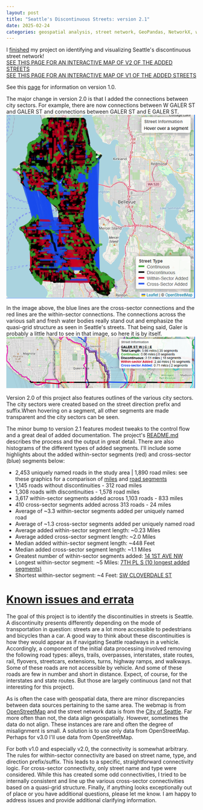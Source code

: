 ```yaml
---
layout: post
title: "Seattle's Discontinuous Streets: version 2.1"
date: 2025-02-24
categories: geospatial analysis, street network, GeoPandas, NetworkX, webmap
---
```


I [finished](https://github.com/mike-babb/seattle_streets) my project on identifying and visualizing Seattle's discontinuous street network!  
[SEE THIS PAGE FOR AN INTERACTIVE MAP OF V2 OF THE ADDED STREETS](/media/discontinuous_streets_v2.html)  
[SEE THIS PAGE FOR AN INTERACTIVE MAP OF V1 OF THE ADDED STREETS](/media/discontinuous_streets.html)  

See this [page](https://mike-babb.github.io/blog/2025/01/01/seattles-discontinuous-streets) for information on version 1.0.

The major change in version 2.0 is that I added the connections between city sectors. For example, there are now connections between W GALER ST and GALER ST and connections between GALER ST and E GALER ST.  
<img src="https://raw.githubusercontent.com/mike-babb/seattle_streets/main/graphics/ex_12_overall_v2.png" alt="overall" width="500" height="486"/>  

In the image above, the blue lines are the cross-sector connections and the red lines are the within-sector connections. The connections across the various salt and fresh water bodies really stand out and emphasize the quasi-grid structure as seen in Seattle's streets. That being said, Galer is probably a little hard to see in that image, so here it is by itself.  
<img src="https://raw.githubusercontent.com/mike-babb/seattle_streets/main/graphics/ex_11_galer_v2.png" alt="overall" width="500" height="136"/>  

Version 2.0 of this project also features outlines of the various city sectors. The city sectors were created based on the street direction prefix and suffix.When hovering on a segment, all other segments are made transparent and the city sectors can be seen.

The minor bump to version 2.1 features modest tweaks to the control flow and a great deal of added documentation. The project's [README.md](https://github.com/mike-babb/seattle_streets/blob/main/README.md) describes the process and the output in great detail. There are also histograms of the different types of added segments. I'll include some highlights about the added within-sector segments (red) and cross-sector (blue) segments below:

* 2,453 uniquely named roads in the study area | 1,890 road miles: see these graphics for a comparison of [miles](https://raw.githubusercontent.com/mike-babb/seattle_streets/main/graphics/barplot_miles.png) and [road segments](https://raw.githubusercontent.com/mike-babb/seattle_streets/main/graphics/barplot_segment_count.png)  
* 1,145 roads without discontinuities - 312 road miles  
* 1,308 roads with discontinuities - 1,578 road miles  
* 3,617 within-sector segments added across 1,103 roads - 833 miles  
* 410 cross-sector segments added across 313 roads - 24 miles
* Average of ~3.3 within-sector segments added per uniquely named road  
* Average of ~1.3 cross-sector segments added per uniquely named road  
* Average added within-sector segment length: ~0.23 Miles  
* Average added cross-sector segment length: ~2.0 Miles  
* Median added within-sector segment length: ~448 Feet  
* Median added cross-sector segment length: ~1.1 Miles  
* Greatest number of within-sector segments added: [14 1ST AVE NW](https://raw.githubusercontent.com/mike-babb/seattle_streets/main/graphics/ex_14_most_added_segments_v2.png)  
* Longest within-sector segment: ~5 Miles:  [7TH PL S (10 longest added segments)](https://raw.githubusercontent.com/mike-babb/seattle_streets/main/graphics/ex_15_longest_added_segments_v2.png)  
* Shortest within-sector segment: ~4 Feet: [SW CLOVERDALE ST ](https://raw.githubusercontent.com/mike-babb/seattle_streets/main/graphics/ex_06_shortest_segment.png)  

# [Known issues and errata](#known-issues-and-errata)
The goal of this project is to identify the discontinuities in streets is Seattle. A discontinuity presents differently depending on the mode of transportation in question: streets are a lot more accessible to pedestrians and bicycles than a car. A good way to think about these discontinuities is how they would appear as if navigating Seattle roadways in a vehicle. Accordingly, a component of the initial data processing involved removing the following road types: alleys, trails, overpasses, interstates, state routes, rail, flyovers, streetcars, extensions, turns, highway ramps, and walkways. Some of these roads are not accessible by vehicle. And some of these roads are few in number and short in distance. Expect, of course, for the interstates and state routes. But those are largely continuous (and not that interesting for this project).

As is often the case with geospatial data, there are minor discrepancies between data sources pertaining to the same area. The webmap is from [OpenStreetMap](https://www.openstreetmap.org/) and the street network data is from the [City of Seattle](https://data-seattlecitygis.opendata.arcgis.com/datasets/783fd63545304bdf9d3c5f2065751614_0/explore). Far more often than not, the data align geospatially. However, sometimes the data do not align. These instances are rare and often the degree of misalignment is small. A solution is to use only data from OpenStreetMap. Perhaps for v3.0 I'll use data from OpenStreetMap. 

For both v1.0 and especially v2.0, the connectivity is somewhat arbitrary. The rules for within-sector connectivity are based on street name, type, and direction prefix/suffix. This leads to a specific, straightforward connectivity logic. For cross-sector connectivity, only street name and type were considered. While this has created some odd connectivities, I tried to be internally consistent and line up the various cross-sector connectivities based on a quasi-grid structure. Finally, if anything looks exceptionally out of place or you have additional questions, please let me know. I am happy to address issues and provide additional clarifying information.